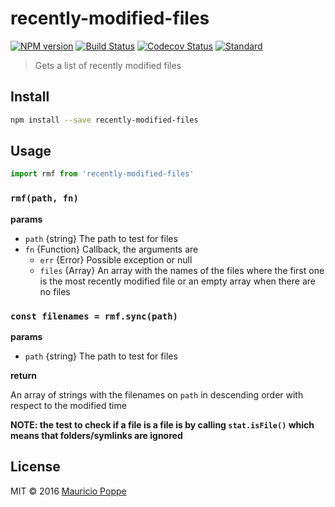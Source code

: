 # recently-modified-files

[![NPM version][npm-image]][npm-url]
[![Build Status][travis-image]][travis-url]
[![Codecov Status][codecov-image]][codecov-url]
[![Standard][standard-image]][standard-url]

> Gets a list of recently modified files

## Install

```sh
npm install --save recently-modified-files
```

## Usage

```js
import rmf from 'recently-modified-files'
```

### `rmf(path, fn)`

**params**

- `path` {string} The path to test for files
- `fn` {Function} Callback, the arguments are
  - `err` {Error} Possible exception or null
  - `files` {Array} An array with the names of the files where the first one is the most recently modified file or an empty array when there are no files

### `const filenames = rmf.sync(path)`

**params**

- `path` {string} The path to test for files

**return**

An array of strings with the filenames on `path` in descending order with respect to the modified time

**NOTE: the test to check if a file is a file is by calling `stat.isFile()` which means that folders/symlinks are ignored** 

## License

MIT © 2016 [Mauricio Poppe](http://maurizzzio.com)

[npm-url]: https://npmjs.org/package/recently-modified-files
[npm-image]: https://img.shields.io/npm/v/recently-modified-files.svg?style=flat

[travis-url]: https://travis-ci.org/maurizzzio/recently-modified-files
[travis-image]: https://img.shields.io/travis/maurizzzio/recently-modified-files.svg?style=flat

[codecov-url]: https://codecov.io/github/maurizzzio/recently-modified-files
[codecov-image]: https://img.shields.io/codecov/c/github/maurizzzio/recently-modified-files.svg?style=flat

[depstat-url]: https://david-dm.org/maurizzzio/recently-modified-files
[depstat-image]: https://david-dm.org/maurizzzio/recently-modified-files.svg?style=flat

[download-image]: http://img.shields.io/npm/dm/recently-modified-files.svg?style=flat

[standard-image]: https://img.shields.io/badge/code%20style-standard-brightgreen.svg?style=flat
[standard-url]: http://standardjs.com/

